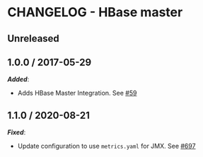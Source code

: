 # CHANGELOG - HBase master

## Unreleased

## 1.0.0 / 2017-05-29

***Added***:

* Adds HBase Master Integration. See [#59][1]

## 1.1.0 / 2020-08-21

***Fixed***:

* Update configuration to use `metrics.yaml` for JMX. See [#697][2]

<!---  --->
[1]: https://github.com/DataDog/integrations-core/pull/59
[2]: https://github.com/DataDog/integrations-core/pull/697
